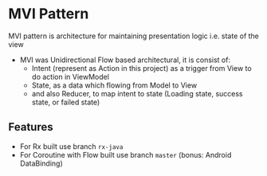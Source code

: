 # MVI Pattern
MVI pattern is architecture for maintaining presentation logic i.e. state of the view

- MVI was Unidirectional Flow based architectural, it is consist of:
  - Intent (represent as Action in this project) as a trigger from View to do action in ViewModel
  - State, as a data which flowing from Model to View
  - and also Reducer, to map intent to state (Loading state, success state, or failed state)

## Features
- For Rx built use branch `rx-java`
- For Coroutine with Flow built use branch `master` (bonus: Android DataBinding)
